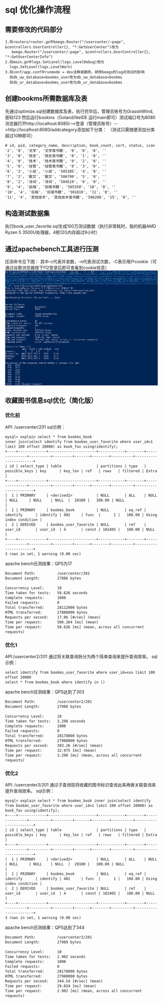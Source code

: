 # sql 优化操作流程  
## 需要修改的代码部分  
```
1.将routers/router.go中beego.Router("/usercenter/:page", &controllers.UserController{}, "*:GetUserCenter")改为
   beego.Router("/usercenter/:page", &controllers.UserController{}, "*:GetUserCenterInfo")
2.将main.go中logs.SetLevel(logs.LevelDebug)改为
  logs.SetLevel(logs.LevelWarn)
3.将conf/app.conf中runmode = dev注释或删除，排除beego的log对测试的影响
  将db_uw_database=bookms_user改为db_uw_database=bookms
  将db_ur_database=bookms_user改为db_ur_database=bookms
```
## 创建bookms所需数据库及表 
先通过optimize.sql创建数据库及表，执行完毕后，管理员账号为GrassInWind, 密码123 
然后运行bookms（Goland/liteIDE 运行main即可）测试端口号为8080 
浏览器打开http://localhost:8080/-->登录（管理员账号）-->http://localhost:8080/addcategory添加如下分类： 
（测试只需随便添加分类超过10种即可）
```
# id, pid, category_name, description, book_count, sort, status, icon
'2', '0', '文学', '文学类书籍', '0', '0', '0', ''
'3', '0', '政史', '政史类书籍', '0', '1', '0', ''
'4', '0', '技术', '技术类书籍', '0', '2', '0', ''
'5', '0', '经管', '经管类书籍', '0', '3', '0', ''
'6', '2', '小说', '小说', '505305', '4', '0', ''
'7', '2', '散文', '散文', '506799', '5', '0', ''
'8', '2', '诗词', '诗词', '504519', '6', '0', ''
'9', '4', '前端', '前端书籍', '505350', '10', '0', ''
'10', '4', '后端', '后端书籍', '501819', '11', '0', ''
'11', '4', '其他技术', '其他技术类书籍', '506208', '15', '0', ''
```
## 构造测试数据集 
执行book_user_favorite.sql生成100万测试数据（执行非常耗时，我的机器AMD Ryzen 5 3500U处理器，4核12G内存超过9小时） 
## 通过apachebench工具进行压测 
压测命令见下图： 
其中-c代表并发数，-n代表测试次数，-C表示用户cookie（可通过谷歌浏览器按下f12登录后即可查看到cookie信息） 
![压测示例.png](https://github.com/GrassInWind2019/bookms/blob/master/readme/sql%20optimize/usercenterfav%202020-02-01%20111424.png)

## 收藏图书信息sql优化（简化版） 
### 优化前 
API: /usercenter/201 
sql示例： 
```
mysql> explain select * from bookms_book 
inner join(select identify from bookms_user_favorite where user_id=1 limit 100 offset 20000) as book_fav using(identify);
+----+-------------+----------------------+------------+--------+---------------+----------+---------+-------+--------+----------+-----------------------+
| id | select_type | table                | partitions | type   | possible_keys | key      | key_len | ref   | rows   | filtered | Extra                 |
+----+-------------+----------------------+------------+--------+---------------+----------+---------+-------+--------+----------+-----------------------+
|  1 | PRIMARY     | <derived2>           | NULL       | ALL    | NULL          | NULL     | NULL    | NULL  |  20100 |   100.00 | NULL                  |
|  1 | PRIMARY     | bookms_book          | NULL       | eq_ref | identify      | identify | 402     | func  |      1 |   100.00 | Using index condition |
|  2 | DERIVED     | bookms_user_favorite | NULL       | ref    | user_id       | user_id  | 4       | const | 101405 |   100.00 | NULL                  |
+----+-------------+----------------------+------------+--------+---------------+----------+---------+-------+--------+----------+-----------------------+
3 rows in set, 1 warning (0.00 sec)
```
apache bench压测结果：QPS为17  
```
Document Path:          /usercenter/201
Document Length:        27886 bytes

Concurrency Level:      10
Time taken for tests:   58.626 seconds
Complete requests:      1000
Failed requests:        0
Total transferred:      28112000 bytes
HTML transferred:       27886000 bytes
Requests per second:    17.06 [#/sec] (mean)
Time per request:       586.264 [ms] (mean)
Time per request:       58.626 [ms] (mean, across all concurrent requests)
```

### 优化1 
API:/usercenter2/201 
通过将关联查询拆分为两个简单查询来提升查询效率。 
sql示例：
```
select identify from bookms_user_favorite where user_id=xxx limit 100 offset 20000
select * from bookms_book where identify in ()
```
apache bench压测结果：QPS达到了303  
```
Document Path:          /usercenter2/201
Document Length:        27980 bytes

Concurrency Level:      10
Time taken for tests:   3.298 seconds
Complete requests:      1000
Failed requests:        0
Total transferred:      28178000 bytes
HTML transferred:       27980000 bytes
Requests per second:    303.26 [#/sec] (mean)
Time per request:       32.975 [ms] (mean)
Time per request:       3.298 [ms] (mean, across all concurrent requests)
```

### 优化2 
API: /usercenter3/201 
通过子查询现将收藏的图书标识查询出来再做关联查询来提升查询效率。
sql示例： 
```
mysql> explain select * from bookms_book inner join(select identify from bookms_user_favorite where user_id=1 limit 100 offset 20000) as book_fav using(identify);
+----+-------------+----------------------+------------+--------+---------------+----------+---------+-------+--------+----------+-----------------------+
| id | select_type | table                | partitions | type   | possible_keys | key      | key_len | ref   | rows   | filtered | Extra                 |
+----+-------------+----------------------+------------+--------+---------------+----------+---------+-------+--------+----------+-----------------------+
|  1 | PRIMARY     | <derived2>           | NULL       | ALL    | NULL          | NULL     | NULL    | NULL  |  20100 |   100.00 | NULL                  |
|  1 | PRIMARY     | bookms_book          | NULL       | eq_ref | identify      | identify | 402     | func  |      1 |   100.00 | Using index condition |
|  2 | DERIVED     | bookms_user_favorite | NULL       | ref    | user_id       | user_id  | 4       | const | 101405 |   100.00 | NULL                  |
+----+-------------+----------------------+------------+--------+---------------+----------+---------+-------+--------+----------+-----------------------+
3 rows in set, 1 warning (0.00 sec)
```
apache bench压测结果：QPS达到了344  
```
Document Path:          /usercenter3/201
Document Length:        27980 bytes

Concurrency Level:      10
Time taken for tests:   2.902 seconds
Complete requests:      1000
Failed requests:        0
Total transferred:      28178000 bytes
HTML transferred:       27980000 bytes
Requests per second:    344.54 [#/sec] (mean)
Time per request:       29.024 [ms] (mean)
Time per request:       2.902 [ms] (mean, across all concurrent requests)
```
